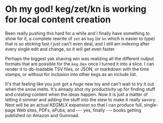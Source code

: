 # Oh my god! keg/zet/kn is working for local content creation

Been really pushing this hard for a while and I finally have something to show for it, a complete rewrite of `zet` as `keg` (or `kn` which is easier to type) that is so sticking fast I just can't even deal, and I still am indexing after every single edit and change, so it will get even faster.

Perhaps the biggest yak shaving win was realizing all the different output formats that are possible for the `keg.Dex` once I turned it into a slice. I can render it to db-loadable TSV files, or JSON, or markdown with the time stamps, or without for inclusion into other kegs as an include list.

It's that feeling like you just got a *huge* new toy and can't wait to try it out when the snow melts. It's already shot my productivity up for finding stuff and creating content when the ideas happen. Now it is just a matter of letting it simmer and adding the stuff into the stew to make it really savory. Next will be an actual KEGMLX expansion so that I can produce full, single-page Web sites, PDFs, ePubs, and --- yes, finally --- books getting published on Amazon and Gumroad.
